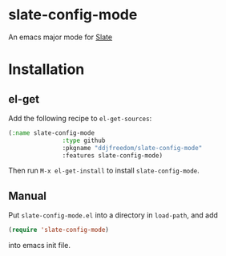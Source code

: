 # slate-config-mode #
An emacs major mode for [Slate](https://github.com/jigish/slate)

# Installation #

## el-get ##
Add the following recipe to `el-get-sources`:

```lisp
(:name slate-config-mode
               :type github
               :pkgname "ddjfreedom/slate-config-mode"
               :features slate-config-mode)
```

Then run `M-x el-get-install` to install `slate-config-mode`.

## Manual ##
Put `slate-config-mode.el` into a directory in `load-path`, and add

```lisp
(require 'slate-config-mode)
```

into emacs init file.

